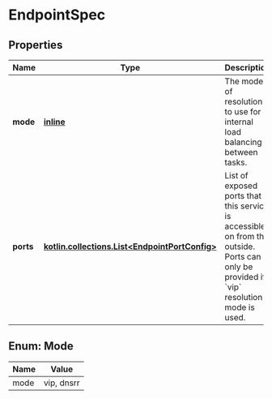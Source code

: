 # EndpointSpec

## Properties

| Name      | Type                                                                           | Description                                                                                                                                       | Notes      |
|-----------|--------------------------------------------------------------------------------|---------------------------------------------------------------------------------------------------------------------------------------------------|------------|
| **mode**  | [**inline**](#Mode)                                                            | The mode of resolution to use for internal load balancing between tasks.                                                                          | [optional] |
| **ports** | [**kotlin.collections.List&lt;EndpointPortConfig&gt;**](EndpointPortConfig.md) | List of exposed ports that this service is accessible on from the outside. Ports can only be provided if &#x60;vip&#x60; resolution mode is used. | [optional] |

<a id="Mode"></a>

## Enum: Mode

| Name | Value      |
|------|------------|
| mode | vip, dnsrr |



